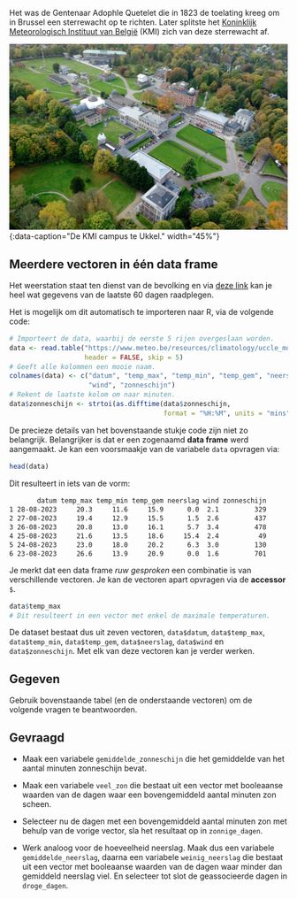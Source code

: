 Het was de Gentenaar <a hreft="https://nl.wikipedia.org/wiki/Adolphe_Quetelet" target="_blank">Adophle Quetelet</a> die in 1823 de toelating kreeg om in Brussel een sterrewacht op te richten. Later splitste het <a href="https://nl.wikipedia.org/wiki/Koninklijk_Meteorologisch_Instituut_van_Belgi%C3%AB" target="_blank">Koninklijk Meteorologisch Instituut van België</a> (KMI) zich van deze sterrewacht af.

![De KMI campus te Ukkel.](media/ukkel.jpg "De KMI campus te Ukkel."){:data-caption="De KMI campus te Ukkel." width="45%"}

## Meerdere vectoren in één data frame
Het weerstation staat ten dienst van de bevolking en via <a href="https://www.meteo.be/resources/climatology/uccle_month/Ukkel_waarnemingen.txt" target="_blank">deze link</a> kan je heel wat gegevens van de laatste 60 dagen raadplegen.

Het is mogelijk om dit automatisch te importeren naar R, via de volgende code:

```R
# Importeert de data, waarbij de eerste 5 rijen overgeslaan worden.
data <- read.table("https://www.meteo.be/resources/climatology/uccle_month/Ukkel_waarnemingen.txt",
                   header = FALSE, skip = 5)
# Geeft alle kolommen een mooie naam.
colnames(data) <- c("datum", "temp_max", "temp_min", "temp_gem", "neerslag",
                    "wind", "zonneschijn")
# Rekent de laatste kolom om naar minuten.
data$zonneschijn <- strtoi(as.difftime(data$zonneschijn,
                                       format = "%H:%M", units = "mins"))
```

De precieze details van het bovenstaande stukje code zijn niet zo belangrijk. Belangrijker is dat er een zogenaamd **data frame** werd aangemaakt.
Je kan een voorsmaakje van de variabele `data` opvragen via:

```R
head(data)
```

Dit resulteert in iets van de vorm:

```
       datum temp_max temp_min temp_gem neerslag wind zonneschijn
1 28-08-2023     20.3     11.6     15.9      0.0  2.1         329
2 27-08-2023     19.4     12.9     15.5      1.5  2.6         437
3 26-08-2023     20.8     13.0     16.1      5.7  3.4         478
4 25-08-2023     21.6     13.5     18.6     15.4  2.4          49
5 24-08-2023     23.0     18.0     20.2      6.3  3.0         130
6 23-08-2023     26.6     13.9     20.9      0.0  1.6         701
```

Je merkt dat een data frame *ruw gesproken* een combinatie is van verschillende vectoren. Je kan de vectoren apart opvragen via de **accessor** `$`.

```R
data$temp_max
# Dit resulteert in een vector met enkel de maximale temperaturen.
```

De dataset bestaat dus uit zeven vectoren, `data$datum`, `data$temp_max`, `data$temp_min`, `data$temp_gem`, `data$neerslag`, `data$wind` en `data$zonneschijn`. Met elk van deze vectoren kan je verder werken.

## Gegeven

Gebruik bovenstaande tabel (en de onderstaande vectoren) om de volgende vragen te beantwoorden.

## Gevraagd

- Maak een variabele `gemiddelde_zonneschijn` die het gemiddelde van het aantal minuten zonneschijn bevat.

- Maak een variabele `veel_zon` die bestaat uit een vector met booleaanse waarden van de dagen waar een bovengemiddeld aantal minuten zon scheen.

- Selecteer nu de dagen met een bovengemiddeld aantal minuten zon met behulp van de vorige vector, sla het resultaat op in `zonnige_dagen`.

- Werk analoog voor de hoeveelheid neerslag. Maak dus een variabele `gemiddelde_neerslag`, daarna een variabele `weinig_neerslag` die bestaat uit een vector met booleaanse waarden van de dagen waar minder dan gemiddeld neerslag viel. En selecteer tot slot de geassocieerde dagen in `droge_dagen`.
